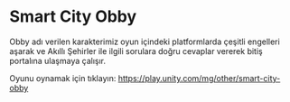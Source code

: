 # Smart City Obby

Obby adı verilen karakterimiz oyun içindeki platformlarda çeşitli engelleri aşarak  ve Akıllı Şehirler ile ilgili sorulara doğru cevaplar vererek bitiş portalına ulaşmaya çalışır.

Oyunu oynamak için tıklayın: https://play.unity.com/mg/other/smart-city-obby

